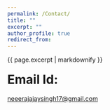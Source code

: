 ```yaml
---
permalink: /Contact/
title: ""
excerpt: ""
author_profile: true
redirect_from: 
---
```


{{ page.excerpt | markdownify }}

#### <span style="font-size: 2em;">Email Id:</span>
 [neeerajajaysingh17@gmail.com](mailto:neeerajajaysingh17@gmail.com) 
 
